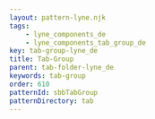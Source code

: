 ```yaml
---
layout: pattern-lyne.njk
tags: 
    - lyne_components_de
    - lyne_components_tab_group_de
key: tab-group-lyne_de
title: Tab-Group
parent: tab-folder-lyne_de
keywords: tab-group
order: 610
patternId: sbbTabGroup
patternDirectory: tab
---
```

